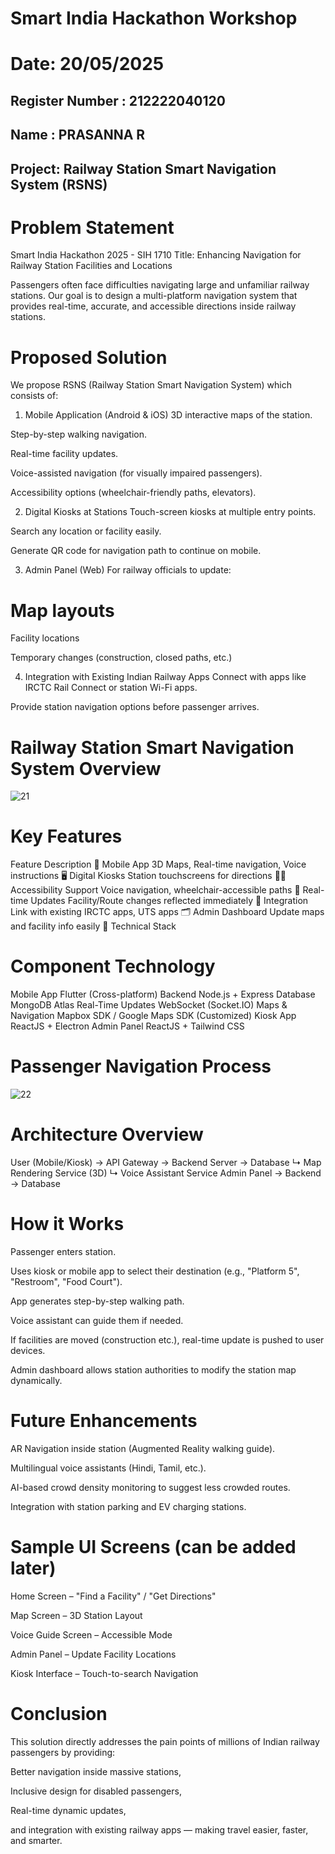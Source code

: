 # Smart India Hackathon Workshop
# Date: 20/05/2025
## Register Number : 212222040120
## Name : PRASANNA R

## Project: Railway Station Smart Navigation System (RSNS)
# Problem Statement
Smart India Hackathon 2025 - SIH 1710
Title: Enhancing Navigation for Railway Station Facilities and Locations

Passengers often face difficulties navigating large and unfamiliar railway stations. Our goal is to design a multi-platform navigation system that provides real-time, accurate, and accessible directions inside railway stations.

# Proposed Solution
We propose RSNS (Railway Station Smart Navigation System) which consists of:

1. Mobile Application (Android & iOS)
3D interactive maps of the station.

Step-by-step walking navigation.

Real-time facility updates.

Voice-assisted navigation (for visually impaired passengers).

Accessibility options (wheelchair-friendly paths, elevators).

2. Digital Kiosks at Stations
Touch-screen kiosks at multiple entry points.

Search any location or facility easily.

Generate QR code for navigation path to continue on mobile.

3. Admin Panel (Web)
For railway officials to update:

# Map layouts

Facility locations

Temporary changes (construction, closed paths, etc.)

4. Integration with Existing Indian Railway Apps
Connect with apps like IRCTC Rail Connect or station Wi-Fi apps.

Provide station navigation options before passenger arrives.

# Railway Station Smart Navigation System Overview
![21](https://github.com/user-attachments/assets/00c2bcba-1f73-45a9-8a79-91a5e39727ad)


# Key Features

Feature	Description
📱 Mobile App	3D Maps, Real-time navigation, Voice instructions
🖥️ Digital Kiosks	Station touchscreens for directions
👩‍🦯 Accessibility Support	Voice navigation, wheelchair-accessible paths
🔄 Real-time Updates	Facility/Route changes reflected immediately
🔗 Integration	Link with existing IRCTC apps, UTS apps
🗂️ Admin Dashboard	Update maps and facility info easily
🧩 Technical Stack

# Component	Technology
Mobile App	Flutter (Cross-platform)
Backend	Node.js + Express
Database	MongoDB Atlas
Real-Time Updates	WebSocket (Socket.IO)
Maps & Navigation	Mapbox SDK / Google Maps SDK (Customized)
Kiosk App	ReactJS + Electron
Admin Panel	ReactJS + Tailwind CSS

# Passenger Navigation Process
![22](https://github.com/user-attachments/assets/eb32e5a7-cd34-4229-8c64-e2b78fe65090)



# Architecture Overview
User (Mobile/Kiosk) -> API Gateway -> Backend Server -> Database
                               ↳ Map Rendering Service (3D)
                               ↳ Voice Assistant Service
Admin Panel -> Backend -> Database

# How it Works
Passenger enters station.

Uses kiosk or mobile app to select their destination (e.g., "Platform 5", "Restroom", "Food Court").

App generates step-by-step walking path.

Voice assistant can guide them if needed.

If facilities are moved (construction etc.), real-time update is pushed to user devices.

Admin dashboard allows station authorities to modify the station map dynamically.

# Future Enhancements
AR Navigation inside station (Augmented Reality walking guide).

Multilingual voice assistants (Hindi, Tamil, etc.).

AI-based crowd density monitoring to suggest less crowded routes.

Integration with station parking and EV charging stations.

# Sample UI Screens (can be added later)
Home Screen – "Find a Facility" / "Get Directions"

Map Screen – 3D Station Layout

Voice Guide Screen – Accessible Mode

Admin Panel – Update Facility Locations

Kiosk Interface – Touch-to-search Navigation

# Conclusion
This solution directly addresses the pain points of millions of Indian railway passengers by providing:

Better navigation inside massive stations,

Inclusive design for disabled passengers,

Real-time dynamic updates,

and integration with existing railway apps — making travel easier, faster, and smarter.
